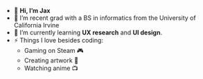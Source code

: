 - 👋 **Hi, I’m Jax**
- 🔭 I’m recent grad with a BS in informatics from the University of California Irvine
- 🌱 I’m currently learning **UX research** and **UI design**.
- ⚡ Things I love besides coding:
    - Gaming on Steam 🎮
    - Creating artwork 🎨
    - Watching anime 📺

